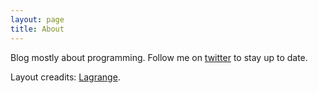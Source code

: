 ```yaml
---
layout: page
title: About
---
```


Blog mostly about programming.
Follow me on [twitter][twitter] to stay up to date.

Layout creadits: [Lagrange][lagrange].

[twitter]: https://twitter.com/aneta_bielska]
[lagrange]: https://github.com/LeNPaul/Lagrange
